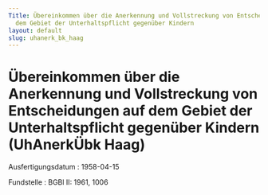 ```yaml
---
Title: Übereinkommen über die Anerkennung und Vollstreckung von Entscheidungen auf
  dem Gebiet der Unterhaltspflicht gegenüber Kindern
layout: default
slug: uhanerk_bk_haag
---
```


# Übereinkommen über die Anerkennung und Vollstreckung von Entscheidungen auf dem Gebiet der Unterhaltspflicht gegenüber Kindern (UhAnerkÜbk Haag)

Ausfertigungsdatum
:   1958-04-15

Fundstelle
:   BGBl II: 1961, 1006

